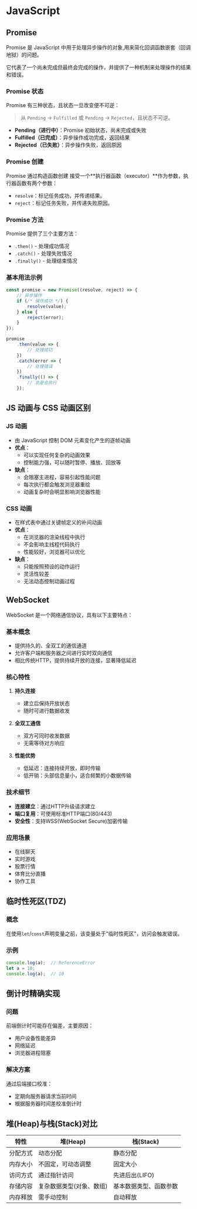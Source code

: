# JavaScript

## Promise

Promise 是 JavaScript 中用于处理异步操作的对象,用来简化回调函数嵌套（回调地狱）的问题。

它代表了一个尚未完成但最终会完成的操作，并提供了一种机制来处理操作的结果和错误。

### Promise 状态

Promise 有三种状态，且状态一旦改变便不可逆：

> 从 `Pending` → `Fulfilled` 或 `Pending` → `Rejected`，且状态不可逆。

- **Pending（进行中）**：Promise 初始状态，尚未完成或失败
- **Fulfilled（已完成）**：异步操作成功完成，返回结果
- **Rejected（已失败）**：异步操作失败，返回原因

### Promise 创建

Promise 通过构造函数创建 接受一个**执行器函数（executor）**作为参数，执行器函数有两个参数：

- `resolve`：标记任务成功，并传递结果。
- `reject`：标记任务失败，并传递失败原因。

### Promise 方法

Promise 提供了三个主要方法：

- `.then()` - 处理成功情况
- `.catch()` - 处理失败情况
- `.finally()` - 处理结束情况

### 基本用法示例

```javascript
const promise = new Promise((resolve, reject) => {
    // 异步操作
    if (/* 操作成功 */) {
        resolve(value);
    } else {
        reject(error);
    }
});

promise
    .then(value => {
        // 处理成功
    })
    .catch(error => {
        // 处理错误
    })
    .finally(() => {
        // 总是会执行
    });
```

## JS 动画与 CSS 动画区别

### JS 动画
- 由 JavaScript 控制 DOM 元素变化产生的逐帧动画
- **优点**：
  - 可以实现任何复杂的动画效果
  - 控制能力强，可以随时暂停、播放、回放等
- **缺点**：
  - 会阻塞主进程，容易引起性能问题
  - 每次执行都会触发浏览器重绘
  - 动画复杂时会明显影响浏览器性能

### CSS 动画
- 在样式表中通过关键帧定义的补间动画
- **优点**：
  - 在浏览器的渲染线程中执行
  - 不会影响主线程代码执行
  - 性能较好，浏览器可以优化
- **缺点**：
  - 只能按照预设的动作运行
  - 灵活性较差
  - 无法动态控制动画过程

## WebSocket

WebSocket 是一个网络通信协议，具有以下主要特点：

### 基本概念
- 提供持久的、全双工的通信通道
- 允许客户端和服务器之间进行实时双向通信
- 相比传统HTTP，提供持续开放的连接，显著降低延迟

### 核心特性
1. **持久连接**
   - 建立后保持开放状态
   - 随时可进行数据收发

2. **全双工通信**
   - 双方可同时收发数据
   - 无需等待对方响应

3. **性能优势**
   - 低延迟：连接持续开放，即时传输
   - 低开销：头部信息量小，适合频繁的小数据传输

### 技术细节
- **连接建立**：通过HTTP升级请求建立
- **端口复用**：可使用标准HTTP端口(80/443)
- **安全性**：支持WSS(WebSocket Secure)加密传输

### 应用场景
- 在线聊天
- 实时游戏
- 股票行情
- 体育比分直播
- 协作工具

## 临时性死区(TDZ)

### 概念
在使用`let`/`const`声明变量之前，该变量处于"临时性死区"，访问会触发错误。

### 示例
```javascript
console.log(a);  // ReferenceError
let a = 10;
console.log(a);  // 10
```

## 倒计时精确实现

### 问题
前端倒计时可能存在偏差，主要原因：
- 用户设备性能差异
- 网络延迟
- 浏览器进程阻塞

### 解决方案
通过后端接口校准：
- 定期向服务器请求当前时间
- 根据服务器时间差校准倒计时

## 堆(Heap)与栈(Stack)对比

| 特性 | 堆(Heap) | 栈(Stack) |
|------|----------|-----------|
| 分配方式 | 动态分配 | 静态分配 |
| 内存大小 | 不固定，可动态调整 | 固定大小 |
| 访问方式 | 通过指针访问 | 先进后出(LIFO) |
| 存储内容 | 复杂数据类型(对象、数组) | 基本数据类型、函数参数 |
| 内存释放 | 需手动控制 | 自动释放 |
